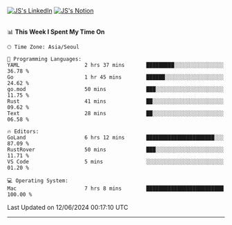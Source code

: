 
[![JS's LinkedIn](https://img.shields.io/badge/LinkedIn-blue?style=for-the-badge&logo=linkedin)](https://www.linkedin.com/in/jaeseung-lee-5a2a32139/) 
[![JS's Notion](https://img.shields.io/badge/Notion-black?style=for-the-badge&logo=notion)](https://bit.ly/ljswiki1) <br><br>
<!-- ![JS's GitHub stats](https://github-readme-stats-lemon-five.vercel.app/api?username=tkxkd0159&hide=contribs,prs,stars,issues&show_icons=true&theme=react&include_all_commits=true)   -->
<!-- ![Top Langs](https://github-readme-stats-lemon-five.vercel.app/api/top-langs/?username=tkxkd0159&layout=compact&hide=jupyter%20notebook,scss,html,css&langs_count=10)  -->


<!--START_SECTION:waka-->
📊 **This Week I Spent My Time On** 

```text
🕑︎ Time Zone: Asia/Seoul

💬 Programming Languages: 
YAML                     2 hrs 37 mins       █████████░░░░░░░░░░░░░░░░   36.78 % 
Go                       1 hr 45 mins        ██████░░░░░░░░░░░░░░░░░░░   24.62 % 
go.mod                   50 mins             ███░░░░░░░░░░░░░░░░░░░░░░   11.75 % 
Rust                     41 mins             ██░░░░░░░░░░░░░░░░░░░░░░░   09.62 % 
Text                     28 mins             ██░░░░░░░░░░░░░░░░░░░░░░░   06.58 % 

🔥 Editors: 
GoLand                   6 hrs 12 mins       ██████████████████████░░░   87.09 % 
RustRover                50 mins             ███░░░░░░░░░░░░░░░░░░░░░░   11.71 % 
VS Code                  5 mins              ░░░░░░░░░░░░░░░░░░░░░░░░░   01.20 % 

💻 Operating System: 
Mac                      7 hrs 8 mins        █████████████████████████   100.00 % 
```


 Last Updated on 12/06/2024 00:17:10 UTC
<!--END_SECTION:waka-->

---
<!---
<a href="https://github.com/tkxkd0159/books">
  <img align="center" src="https://github-readme-stats-lemon-five.vercel.app/api/pin/?username=tkxkd0159&repo=books&theme=react" />
</a>
-->

<!---
- 🔭 I’m currently working on ...
- 🌱 I’m currently learning blockchain and distributed network
- 👯 I’m looking to collaborate on ...
- 🤔 I’m looking for help with ...
- 💬 Ask me about ...
- 📫 How to reach me: ...
- 😄 Pronouns: ...
- ⚡ Fun fact: ...
-->

